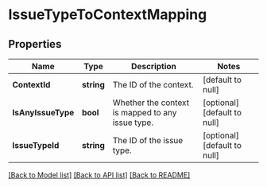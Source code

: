 # IssueTypeToContextMapping

## Properties
Name | Type | Description | Notes
------------ | ------------- | ------------- | -------------
**ContextId** | **string** | The ID of the context. | [default to null]
**IsAnyIssueType** | **bool** | Whether the context is mapped to any issue type. | [optional] [default to null]
**IssueTypeId** | **string** | The ID of the issue type. | [optional] [default to null]

[[Back to Model list]](../README.md#documentation-for-models) [[Back to API list]](../README.md#documentation-for-api-endpoints) [[Back to README]](../README.md)

